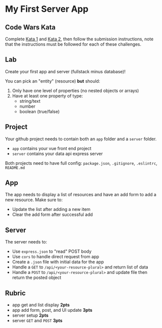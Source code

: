 My First Server App
===

## Code Wars Kata

Complete [Kata 1](https://www.codewars.com/kata/regex-validate-pin-code) and [Kata 2](https://www.codewars.com/kata/alternate-capitalization/javascript), then follow the submission instructions, note that the instructions must be followed for each of these challenges.

## Lab

Create your first app and server (fullstack minus database)!

You can pick an "entity" (resource) **but** should:

1. Only have one level of properties (no nested objects or arrays)
1. Have at least one property of type:
    * string/text
    * number
    * boolean (true/false)

## Project

Your github project needs to contain both an `app` folder and a `server` folder.

* `app` contains your vue front end project
* `server` contains your data api express server

Both projects need to have full config: `package.json`, `.gitignore`, `.eslintrc`, `README.md`

## App

The app needs to display a list of resources and have an add form to add a new resource. Make sure to:

* Update the list after adding a new item
* Clear the add form after successful add

## Server

The server needs to:

* Use `express.json` to "read" POST body
* Use `cors` to handle direct request from app
* Create a `.json` file with initial data for the app
* Handle a `GET` to `/api/<your-resource-plural>` and return list of data
* Handle a `POST` to `/api/<your-resource-plural>` and update file then return the posted object

## Rubric

* app get and list display **2pts**
* app add form, post, and UI update **3pts**
* server setup **2pts**
* server `GET` and `POST` **3pts**
